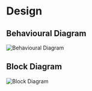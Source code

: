 # Design

## Behavioural Diagram
![Behavioural Diagram](https://user-images.githubusercontent.com/88921546/144017055-9f4b5ad9-839f-497d-8219-da422644bdcc.jpg)


## Block Diagram
![Block Diagram](https://user-images.githubusercontent.com/88921546/144209399-fdfc6ea1-1466-4fa1-865f-4c990b96397c.jpg)
